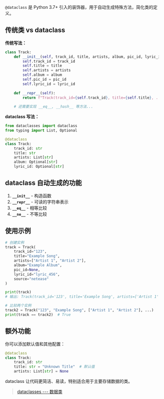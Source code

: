 `@dataclass` 是 Python 3.7+ 引入的装饰器，用于自动生成特殊方法，简化类的定义。

## 传统类 vs dataclass

**传统写法：**
```python
class Track:
    def __init__(self, track_id, title, artists, album, pic_id, lyric_id, source):
        self.track_id = track_id
        self.title = title
        self.artists = artists
        self.album = album
        self.pic_id = pic_id
        self.lyric_id = lyric_id
    
    def __repr__(self):
        return f"Track(track_id={self.track_id}, title={self.title}, ...)"
    
    # 还需要实现 __eq__, __hash__ 等方法...
```

**dataclass 写法：**
```python
from dataclasses import dataclass
from typing import List, Optional

@dataclass
class Track:
    track_id: str
    title: str
    artists: List[str]
    album: Optional[str]
    lyric_id: Optional[str]
```

## dataclass 自动生成的功能

1. **`__init__`** - 构造函数
2. **`__repr__`** - 可读的字符串表示
3. **`__eq__`** - 相等比较
4. **`__ne__`** - 不等比较

## 使用示例

```python
# 创建实例
track = Track(
    track_id="123",
    title="Example Song",
    artists=["Artist 1", "Artist 2"],
    album="Example Album",
    pic_id=None,
    lyric_id="lyric_456",
    source="netease"
)

print(track)
# 输出: Track(track_id='123', title='Example Song', artists=['Artist 1', 'Artist 2'], ...)

# 比较两个实例
track2 = Track("123", "Example Song", ["Artist 1", "Artist 2"], ...)
print(track == track2)  # True
```

## 额外功能

你可以添加默认值和其他配置：

```python
@dataclass
class Track:
    track_id: str
    title: str = "Unknown Title"  # 默认值
    artists: List[str] = None

```

dataclass 让代码更简洁、易读，特别适合用于主要存储数据的类。

> [dataclasses --- 数据类](https://docs.python.org/zh-cn/3.13/library/dataclasses.html)